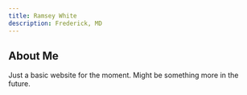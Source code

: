 ```yaml
---
title: Ramsey White
description: Frederick, MD
---
```



## About Me

Just a basic website for the moment.  Might be something more in the future.
